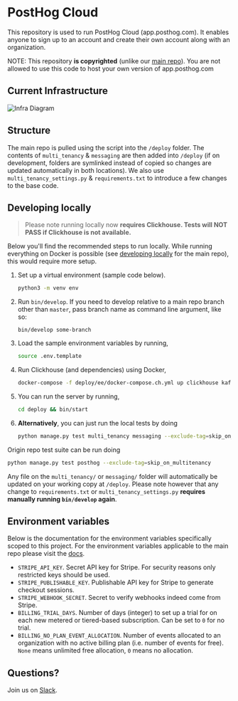 # PostHog Cloud

This repository is used to run PostHog Cloud (app.posthog.com). It enables anyone to sign up to an account and create their own account along with an organization.

NOTE: This repository **is copyrighted** (unlike our [main repo](https://github.com/posthog/posthog)). You are not allowed to use this code to host your own version of app.posthog.com

## Current Infrastructure
![Infra Diagram](https://uc55948ea5392ebc818c6ebb06f8.previews.dropboxusercontent.com/p/thumb/ABHcAXY_qRogLvM8XxVwX0I0PFgaNu3mGhGycB9Qib1ij_FLPNsdx18IZpK0XQNGP-Nuk60ngAF-HKVUk8VFhALM-6dEWfR7fjEWv8EsdGPePWYQkvzfrht7gp9wsrmF_2VCzzDptLr9jWDs1uI6DKo7z4jLLjlGBmyBG5SCqOajk335KRWNJ8eSUeeNmbO2565zm5ndpA9HO7smsyBnkngqWyoCyptki_4SVKiHvl-uAg89xNK7gF4crPuqjQLN-s_OedRdpP5vn9gNTmCIcR_QJJ4x9naeHyQ66oBMSyNCS9m7P3RAjc6iZxt4LuQ791D1o1HwT2yGPmvmk7dNCi9u2zqTjd1wJGaxEj1zXqatjms6s0HHrywy6Y30rsdzjg5-6X8pKvn2F0489ZlW4UGf/p.png?size=2048x1536&size_mode=3)

## Structure

The main repo is pulled using the script into the `/deploy` folder. The contents of `multi_tenancy` & `messaging` are then added into `/deploy` (if on development, folders are symlinked instead of copied so changes are updated automatically in both locations). We also use `multi_tenancy_settings.py` & `requirements.txt` to introduce a few changes to the base code.

## Developing locally

> Please note running locally now **requires Clickhouse. Tests will NOT PASS if Clickhouse is not available.**

Below you'll find the recommended steps to run locally. While running everything on Docker is possible (see [developing locally](https://posthog.com/docs/developing-locally) for the main repo), this would require more setup.

1. Set up a virtual environment (sample code below).
   ```bash
   python3 -m venv env
   ```
1. Run `bin/develop`. If you need to develop relative to a main repo branch other than `master`, pass branch name as command line argument, like so:
   ```
   bin/develop some-branch
   ```
1. Load the sample environment variables by running,
   ```bash
   source .env.template
   ```
1. Run Clickhouse (and dependencies) using Docker,
   ```bash
   docker-compose -f deploy/ee/docker-compose.ch.yml up clickhouse kafka zookeeper
   ```
1. You can run the server by running,
   ```bash
   cd deploy && bin/start
   ```
1. **Alternatively**, you can just run the local tests by doing
   ```bash
   python manage.py test multi_tenancy messaging --exclude-tag=skip_on_multitenancy
   ```

Origin repo test suite can be run doing

```bash
python manage.py test posthog --exclude-tag=skip_on_multitenancy
```

Any file on the `multi_tenancy/` or `messaging/` folder will automatically be updated on your working copy at `/deploy`. Please note however that any change to `requirements.txt` or `multi_tenancy_settings.py` **requires manually running `bin/develop` again**.

## Environment variables

Below is the documentation for the environment variables specifically scoped to this project. For the environment variables applicable to the main repo please visit the [docs](https://posthog.com/docs/configuring-posthog/environment-variables).

- `STRIPE_API_KEY`. Secret API key for Stripe. For security reasons only restricted keys should be used.
- `STRIPE_PUBLISHABLE_KEY`. Publishable API key for Stripe to generate checkout sessions.
- `STRIPE_WEBHOOK_SECRET`. Secret to verify webhooks indeed come from Stripe.
- `BILLING_TRIAL_DAYS`. Number of days (integer) to set up a trial for on each new metered or tiered-based subscription. Can be set to `0` for no trial.
- `BILLING_NO_PLAN_EVENT_ALLOCATION`. Number of events allocated to an organization with no active billing plan (i.e. number of events for free). `None` means unlimited free allocation, `0` means no allocation.

## Questions?

Join us on [Slack][slack].

[slack]: https://posthog.com/slack?utm_medium=readme&utm_campaign=posthog-production&utm_source=github.com
